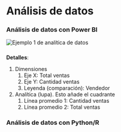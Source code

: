 # Análisis de datos

### Análisis de datos con Power BI

![Ejemplo 1 de analítica de datos](https://i.imgur.com/0SdDUWR.png)

###

**Detalles**:

1. Dimensiones
   1. Eje X: Total ventas
   2. Eje Y: Cantidad ventas
   3. Leyenda (comparación): Vendedor
2. Analítica (lupa). Esto añade el cuadrante
   1. Línea promedio 1: Cantidad ventas
   2. Línea promedio 2: Total ventas

### Análisis de datos con Python/R
